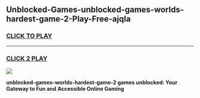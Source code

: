 
## Unblocked-Games-unblocked-games-worlds-hardest-game-2-Play-Free-ajqla
<h3>
<a href="https://premium76.site?title=unblocked-games-worlds-hardest-game-2&ref=18A1">CLICK TO PLAY</a></h3>
<hr>

<h3>
<a href="https://premium76.site?title=unblocked-games-worlds-hardest-game-2&ref=18A1">CLICK 2 PLAY</a>
  
</h3>

<a href="https://premium76.site?title=unblocked-games-worlds-hardest-game-2&ref=18A1"><img src="https://clearcache.store/games.png"></a>


**unblocked-games-worlds-hardest-game-2 games unblocked: Your Gateway to Fun and Accessible Online Gaming**
